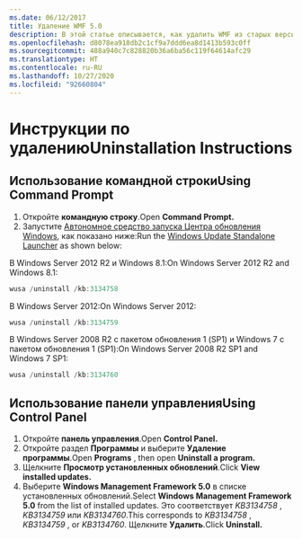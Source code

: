 ```yaml
---
ms.date: 06/12/2017
title: Удаление WMF 5.0
description: В этой статье описывается, как удалить WMF из старых версий Windows.
ms.openlocfilehash: d8078ea918db2c1cf9a7ddd6ea8d1413b593c0ff
ms.sourcegitcommit: 488a940c7c828820b36a6ba56c119f64614afc29
ms.translationtype: HT
ms.contentlocale: ru-RU
ms.lasthandoff: 10/27/2020
ms.locfileid: "92660804"
---
```

# <a name="uninstallation-instructions"></a><span data-ttu-id="d93d8-103">Инструкции по удалению</span><span class="sxs-lookup"><span data-stu-id="d93d8-103">Uninstallation Instructions</span></span>

## <a name="using-command-prompt"></a><span data-ttu-id="d93d8-104">Использование командной строки</span><span class="sxs-lookup"><span data-stu-id="d93d8-104">Using Command Prompt</span></span>

1. <span data-ttu-id="d93d8-105">Откройте **командную строку**.</span><span class="sxs-lookup"><span data-stu-id="d93d8-105">Open **Command Prompt.**</span></span>
2. <span data-ttu-id="d93d8-106">Запустите [Автономное средство запуска Центра обновления Windows](https://support.microsoft.com/kb/934307), как показано ниже:</span><span class="sxs-lookup"><span data-stu-id="d93d8-106">Run the [Windows Update Standalone Launcher](https://support.microsoft.com/kb/934307) as shown below:</span></span>

<span data-ttu-id="d93d8-107">В Windows Server 2012 R2 и Windows 8.1:</span><span class="sxs-lookup"><span data-stu-id="d93d8-107">On Windows Server 2012 R2 and Windows 8.1:</span></span>

```powershell
wusa /uninstall /kb:3134758
```

<span data-ttu-id="d93d8-108">В Windows Server 2012:</span><span class="sxs-lookup"><span data-stu-id="d93d8-108">On Windows Server 2012:</span></span>

```powershell
wusa /uninstall /kb:3134759
```

<span data-ttu-id="d93d8-109">В Windows Server 2008 R2 с пакетом обновления 1 (SP1) и Windows 7 с пакетом обновления 1 (SP1):</span><span class="sxs-lookup"><span data-stu-id="d93d8-109">On Windows Server 2008 R2 SP1 and Windows 7 SP1:</span></span>

```powershell
wusa /uninstall /kb:3134760
```

## <a name="using-control-panel"></a><span data-ttu-id="d93d8-110">Использование панели управления</span><span class="sxs-lookup"><span data-stu-id="d93d8-110">Using Control Panel</span></span>

1. <span data-ttu-id="d93d8-111">Откройте **панель управления**.</span><span class="sxs-lookup"><span data-stu-id="d93d8-111">Open **Control Panel.**</span></span>
2. <span data-ttu-id="d93d8-112">Откройте раздел **Программы** и выберите **Удаление программы**.</span><span class="sxs-lookup"><span data-stu-id="d93d8-112">Open **Programs** , then open **Uninstall a program.**</span></span>
3. <span data-ttu-id="d93d8-113">Щелкните **Просмотр установленных обновлений**.</span><span class="sxs-lookup"><span data-stu-id="d93d8-113">Click **View installed updates.**</span></span>
4. <span data-ttu-id="d93d8-114">Выберите **Windows Management Framework 5.0** в списке установленных обновлений.</span><span class="sxs-lookup"><span data-stu-id="d93d8-114">Select **Windows Management Framework 5.0** from the list of installed updates.</span></span> <span data-ttu-id="d93d8-115">Это соответствует *KB3134758* , *KB3134759* или *KB3134760*.</span><span class="sxs-lookup"><span data-stu-id="d93d8-115">This corresponds to *KB3134758* , *KB3134759* , or *KB3134760*.</span></span> <span data-ttu-id="d93d8-116">Щелкните **Удалить**.</span><span class="sxs-lookup"><span data-stu-id="d93d8-116">Click **Uninstall.**</span></span>
